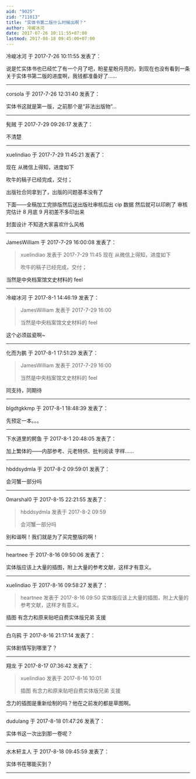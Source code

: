 ```yaml
---
aid: "9025"
zid: "711013"
title: "实体书第二版什么时候出啊？"
author: 冷峻冰河
date: 2017-07-26 10:11:55+07:00
lastmod: 2017-08-18 09:45:00+07:00
---
```


冷峻冰河 于 2017-7-26 10:11:55 发表了：

说是忙实体书也已经忙了有一个月了吧，盼星星盼月亮的，到现在也没有看到一条关于实体书第二版的进度啊，我钱都准备好了……

---

corsola 于 2017-7-26 12:31:40 发表了：

实体书这就是第一版，之前那个是“非法出版物”...

---

髡贼 于 2017-7-29 09:26:17 发表了：

不清楚

---

xuelindiao 于 2017-7-29 11:45:21 发表了：

现在 从微信上得知，进度如下

吹牛的稿子已经完成，交付；

出版社合同拿到了，出版的问题基本没有了

下面——全稿加工完排版然后送出版社审核后出 cip 数据 然后就可以印刷了 审核完估计 8 月底 9 月初差不多印出来

封面设计 不知道大家喜欢什么风格

---

JamesWilliam 于 2017-7-29 16:00:08 发表了：

> xuelindiao 发表于 2017-7-29 11:45 现在 从微信上得知，进度如下
>
> 吹牛的稿子已经完成，交付；

当然是中央档案馆文史材料的 feel

---

冷峻冰河 于 2017-8-1 14:46:19 发表了：

> JamesWilliam 发表于 2017-7-29 16:00
>
> 当然是中央档案馆文史材料的 feel

这个必须兹瓷啊~

---

化而为鹏 于 2017-8-1 17:51:29 发表了：

> JamesWilliam 发表于 2017-7-29 16:00
>
> 当然是中央档案馆文史材料的 feel

同支持，同期待

---

blgdtgkkmp 于 2017-8-1 18:48:39 发表了：

先预定一本。。。

---

下水道里的鳄鱼 于 2017-8-1 20:48:05 发表了：

加上繁体的——内部参考、元老特供、批判阅读 字样……

---

hbddsydmla 于 2017-8-2 09:59:01 发表了：

会河蟹一部分吗

---

0marshal0 于 2017-8-15 22:21:55 发表了：

> hbddsydmla 发表于 2017-8-2 09:59
>
> 会河蟹一部分吗

别和谐啊！我们就是为了买完整版的啊！

---

heartnee 于 2017-8-16 09:50:06 发表了：

实体版应该上大量的插图，附上大量的参考文献，这样才有意义。

---

xuelindiao 于 2017-8-16 09:58:27 发表了：

> heartnee 发表于 2017-8-16 09:50 实体版应该上大量的插图，附上大量的参考文献，这样才有意义。

插图 有念力和原来贴吧自费实体版兄弟 支援

---

白乌鸦 于 2017-8-16 21:17:14 发表了：

实体剧情写到哪里了？

---

翔龙 于 2017-8-17 07:36:42 发表了：

> xuelindiao 发表于 2017-8-16 10:01
>
> 插图 有念力和原来贴吧自费实体版兄弟 支援

念力的插图是重新绘制的吗？他在之前发的都是草图啊。

---

dudulang 于 2017-8-18 01:47:26 发表了：

实体书这一次出到那一卷呢？

---

水木轩主人 于 2017-8-18 09:45:59 发表了：

实体书在哪能买到？

---
